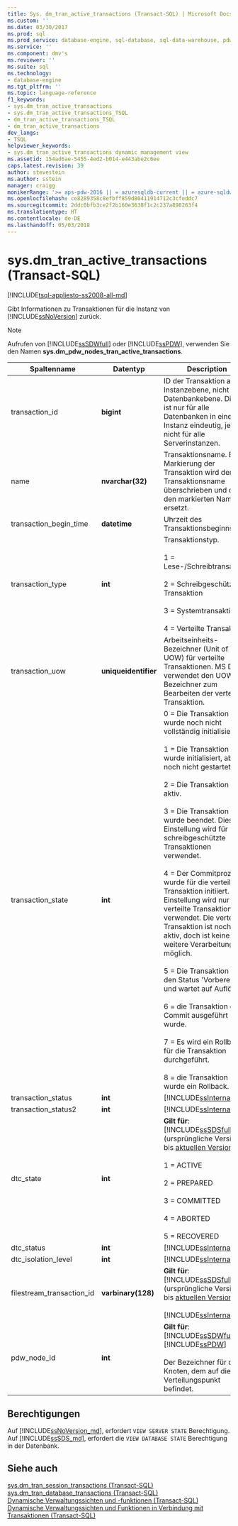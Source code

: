 ```yaml
---
title: Sys. dm_tran_active_transactions (Transact-SQL) | Microsoft Docs
ms.custom: ''
ms.date: 03/30/2017
ms.prod: sql
ms.prod_service: database-engine, sql-database, sql-data-warehouse, pdw
ms.service: ''
ms.component: dmv's
ms.reviewer: ''
ms.suite: sql
ms.technology:
- database-engine
ms.tgt_pltfrm: ''
ms.topic: language-reference
f1_keywords:
- sys.dm_tran_active_transactions
- sys.dm_tran_active_transactions_TSQL
- dm_tran_active_transactions_TSQL
- dm_tran_active_transactions
dev_langs:
- TSQL
helpviewer_keywords:
- sys.dm_tran_active_transactions dynamic management view
ms.assetid: 154ad6ae-5455-4ed2-b014-e443abe2c6ee
caps.latest.revision: 39
author: stevestein
ms.author: sstein
manager: craigg
monikerRange: '>= aps-pdw-2016 || = azuresqldb-current || = azure-sqldw-latest || >= sql-server-2016 || = sqlallproducts-allversions'
ms.openlocfilehash: ce8289358c8efbff859d80411914712c3cfeddc7
ms.sourcegitcommit: 2ddc0bfb3ce2f2b160e3638f1c2c237a898263f4
ms.translationtype: HT
ms.contentlocale: de-DE
ms.lasthandoff: 05/03/2018
---
```

# <a name="sysdmtranactivetransactions-transact-sql"></a>sys.dm_tran_active_transactions (Transact-SQL)
[!INCLUDE[tsql-appliesto-ss2008-all-md](../../includes/tsql-appliesto-ss2008-all-md.md)]

  Gibt Informationen zu Transaktionen für die Instanz von [!INCLUDE[ssNoVersion](../../includes/ssnoversion-md.md)] zurück.  
  
> [!NOTE]  
>  Aufrufen von [!INCLUDE[ssSDWfull](../../includes/sssdwfull-md.md)] oder [!INCLUDE[ssPDW](../../includes/sspdw-md.md)], verwenden Sie den Namen **sys.dm_pdw_nodes_tran_active_transactions**.  
  
|Spaltenname|Datentyp|Description|  
|-----------------|---------------|-----------------|  
|transaction_id|**bigint**|ID der Transaktion auf Instanzebene, nicht auf Datenbankebene. Die ID ist nur für alle Datenbanken in einer Instanz eindeutig, jedoch nicht für alle Serverinstanzen.|  
|name|**nvarchar(32)**|Transaktionsname. Bei Markierung der Transaktion wird der Transaktionsname überschrieben und durch den markierten Namen ersetzt.|  
|transaction_begin_time|**datetime**|Uhrzeit des Transaktionsbeginns.|  
|transaction_type|**int**|Transaktionstyp.<br /><br /> 1 = Lese-/Schreibtransaktion<br /><br /> 2 = Schreibgeschützte Transaktion<br /><br /> 3 = Systemtransaktion<br /><br /> 4 = Verteilte Transaktion|  
|transaction_uow|**uniqueidentifier**|Arbeitseinheits-Bezeichner (Unit of Work, UOW) für verteilte Transaktionen. MS DTC verwendet den UOW-Bezeichner zum Bearbeiten der verteilten Transaktion.|  
|transaction_state|**int**|0 = Die Transaktion wurde noch nicht vollständig initialisiert.<br /><br /> 1 = Die Transaktion wurde initialisiert, aber noch nicht gestartet.<br /><br /> 2 = Die Transaktion ist aktiv.<br /><br /> 3 = Die Transaktion wurde beendet. Diese Einstellung wird für schreibgeschützte Transaktionen verwendet.<br /><br /> 4 = Der Commitprozess wurde für die verteilte Transaktion initiiert. Diese Einstellung wird nur für verteilte Transaktionen verwendet. Die verteilte Transaktion ist noch aktiv, doch ist keine weitere Verarbeitung möglich.<br /><br /> 5 = Die Transaktion hat den Status 'Vorbereitet' und wartet auf Auflösung.<br /><br /> 6 = die Transaktion ein Commit ausgeführt wurde.<br /><br /> 7 = Es wird ein Rollback für die Transaktion durchgeführt.<br /><br /> 8 = die Transaktion wurde ein Rollback.|  
|transaction_status|**int**|[!INCLUDE[ssInternalOnly](../../includes/ssinternalonly-md.md)]|  
|transaction_status2|**int**|[!INCLUDE[ssInternalOnly](../../includes/ssinternalonly-md.md)]|  
|dtc_state|**int**|**Gilt für**: [!INCLUDE[ssSDSfull](../../includes/sssdsfull-md.md)] (ursprüngliche Version bis [aktuellen Version](http://go.microsoft.com/fwlink/p/?LinkId=299659)).<br /><br /> 1 = ACTIVE<br /><br /> 2 = PREPARED<br /><br /> 3 = COMMITTED<br /><br /> 4 = ABORTED<br /><br /> 5 = RECOVERED|  
|dtc_status|**int**|[!INCLUDE[ssInternalOnly](../../includes/ssinternalonly-md.md)]|  
|dtc_isolation_level|**int**|[!INCLUDE[ssInternalOnly](../../includes/ssinternalonly-md.md)]|  
|filestream_transaction_id|**varbinary(128)**|**Gilt für**: [!INCLUDE[ssSDSfull](../../includes/sssdsfull-md.md)] (ursprüngliche Version bis [aktuellen Version](http://go.microsoft.com/fwlink/p/?LinkId=299659)).<br /><br /> [!INCLUDE[ssInternalOnly](../../includes/ssinternalonly-md.md)]|  
|pdw_node_id|**int**|**Gilt für**: [!INCLUDE[ssSDWfull](../../includes/sssdwfull-md.md)], [!INCLUDE[ssPDW](../../includes/sspdw-md.md)]<br /><br /> Der Bezeichner für den Knoten, dem auf diesem Verteilungspunkt befindet.|  
  
## <a name="permissions"></a>Berechtigungen

Auf [!INCLUDE[ssNoVersion_md](../../includes/ssnoversion-md.md)], erfordert `VIEW SERVER STATE` Berechtigung.   
Auf [!INCLUDE[ssSDS_md](../../includes/sssds-md.md)], erfordert die `VIEW DATABASE STATE` Berechtigung in der Datenbank.   
  
## <a name="see-also"></a>Siehe auch  
 [sys.dm_tran_session_transactions &#40;Transact-SQL&#41;](../../relational-databases/system-dynamic-management-views/sys-dm-tran-session-transactions-transact-sql.md)   
 [sys.dm_tran_database_transactions &#40;Transact-SQL&#41;](../../relational-databases/system-dynamic-management-views/sys-dm-tran-database-transactions-transact-sql.md)   
 [Dynamische Verwaltungssichten und -funktionen &#40;Transact-SQL&#41;](~/relational-databases/system-dynamic-management-views/system-dynamic-management-views.md)   
 [Dynamische Verwaltungssichten und Funktionen in Verbindung mit Transaktionen &#40;Transact-SQL&#41;](../../relational-databases/system-dynamic-management-views/transaction-related-dynamic-management-views-and-functions-transact-sql.md)  
  
  



